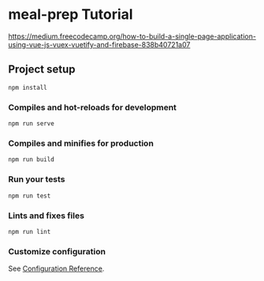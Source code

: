 # meal-prep Tutorial
https://medium.freecodecamp.org/how-to-build-a-single-page-application-using-vue-js-vuex-vuetify-and-firebase-838b40721a07

## Project setup
```
npm install
```

### Compiles and hot-reloads for development
```
npm run serve
```

### Compiles and minifies for production
```
npm run build
```

### Run your tests
```
npm run test
```

### Lints and fixes files
```
npm run lint
```

### Customize configuration
See [Configuration Reference](https://cli.vuejs.org/config/).
